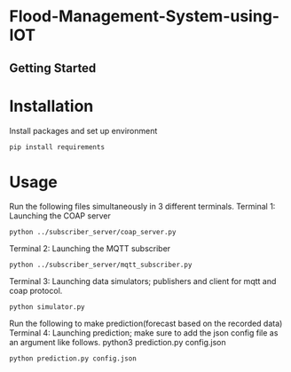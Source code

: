 # Flood-Management-System-using-IOT

## Getting Started
# Installation
Install packages and set up environment

```
pip install requirements
```
# Usage
Run the following files simultaneously in 3 different terminals. 
Terminal 1:
Launching the COAP server
```
python ../subscriber_server/coap_server.py
```

Terminal 2:
Launching the MQTT subscriber
```
python ../subscriber_server/mqtt_subscriber.py
```

Terminal 3:
Launching data simulators; publishers and client for mqtt and coap protocol. 
```
python simulator.py
```
Run the following to make prediction(forecast based on the recorded data)
Terminal 4:
Launching prediction; make sure to add the json config file as an argument like follows.
python3 prediction.py config.json 
```
python prediction.py config.json
```

